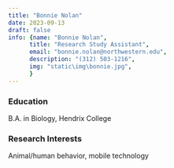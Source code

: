 ```yaml
---
title: "Bonnie Nolan"
date: 2023-09-13
draft: false
info: {name: "Bonnie Nolan",
      title: "Research Study Assistant",
      email: "bonnie.nolan@northwestern.edu",
      description: "(312) 503-1216",
      img: "static\img\bonnie.jpg",
      }
---
```


### Education

B.A. in Biology, Hendrix College

### Research Interests

Animal/human behavior, mobile technology
